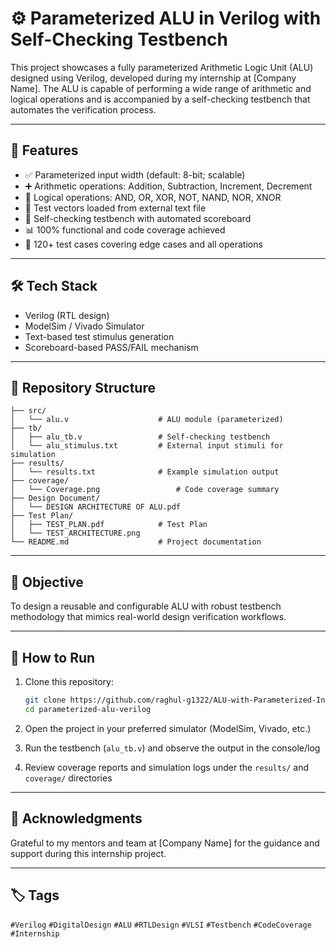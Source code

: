 # ⚙️ Parameterized ALU in Verilog with Self-Checking Testbench

This project showcases a fully parameterized Arithmetic Logic Unit (ALU) designed using Verilog, developed during my internship at [Company Name]. The ALU is capable of performing a wide range of arithmetic and logical operations and is accompanied by a self-checking testbench that automates the verification process.

---

## 🚀 Features

- ✅ Parameterized input width (default: 8-bit; scalable)
- ➕ Arithmetic operations: Addition, Subtraction, Increment, Decrement
- 🔣 Logical operations: AND, OR, XOR, NOT, NAND, NOR, XNOR
- 📁 Test vectors loaded from external text file
- 🤖 Self-checking testbench with automated scoreboard
- 📊 100% functional and code coverage achieved
- 🧪 120+ test cases covering edge cases and all operations

---

## 🛠️ Tech Stack

- Verilog (RTL design)
- ModelSim / Vivado Simulator
- Text-based test stimulus generation
- Scoreboard-based PASS/FAIL mechanism

---

## 📂 Repository Structure

```
├── src/
│   └── alu.v                    # ALU module (parameterized)
├── tb/
│   ├── alu_tb.v                 # Self-checking testbench
│   └── alu_stimulus.txt         # External input stimuli for simulation
├── results/
│   └── results.txt              # Example simulation output
├── coverage/
│   └── Coverage.png                 # Code coverage summary
├── Design Document/
│   └── DESIGN ARCHITECTURE OF ALU.pdf                   
├── Test Plan/
│   ├── TEST_PLAN.pdf            # Test Plan
│   └── TEST_ARCHITECTURE.png              
└── README.md                    # Project documentation
```

---

## 🎯 Objective

To design a reusable and configurable ALU with robust testbench methodology that mimics real-world design verification workflows.

---

## 🔄 How to Run

1. Clone this repository:
   ```bash
   git clone https://github.com/raghul-g1322/ALU-with-Parameterized-Input-WIdth.git
   cd parameterized-alu-verilog
   ```

2. Open the project in your preferred simulator (ModelSim, Vivado, etc.)

3. Run the testbench (`alu_tb.v`) and observe the output in the console/log

4. Review coverage reports and simulation logs under the `results/` and `coverage/` directories


---

## 🙌 Acknowledgments

Grateful to my mentors and team at [Company Name] for the guidance and support during this internship project.

---

## 🏷️ Tags

`#Verilog` `#DigitalDesign` `#ALU` `#RTLDesign` `#VLSI` `#Testbench` `#CodeCoverage` `#Internship`
